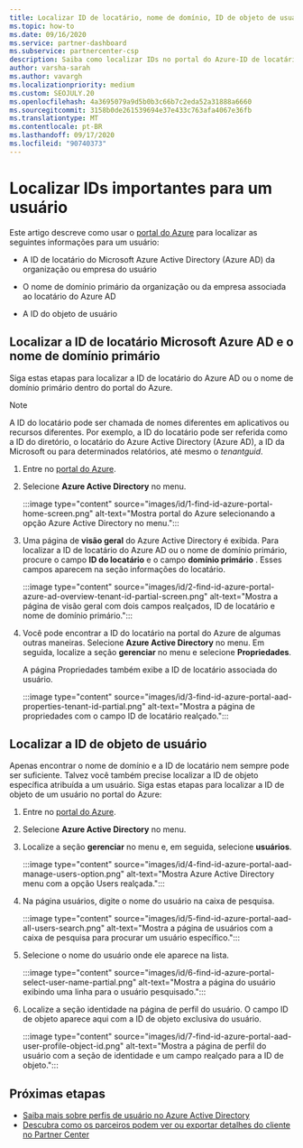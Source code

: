 ```yaml
---
title: Localizar ID de locatário, nome de domínio, ID de objeto de usuário
ms.topic: how-to
ms.date: 09/16/2020
ms.service: partner-dashboard
ms.subservice: partnercenter-csp
description: Saiba como localizar IDs no portal do Azure-ID de locatário do Azure AD, nome de domínio ou ID de objeto de usuário específico de uma organização. Algumas tarefas precisam dessas informações.
author: varsha-sarah
ms.author: vavargh
ms.localizationpriority: medium
ms.custom: SEOJULY.20
ms.openlocfilehash: 4a3695079a9d5b0b3c66b7c2eda52a31888a6660
ms.sourcegitcommit: 3158b0de261539694e37e433c763afa4067e36fb
ms.translationtype: MT
ms.contentlocale: pt-BR
ms.lasthandoff: 09/17/2020
ms.locfileid: "90740373"
---
```

# <a name="locate-important-ids-for-a-user"></a>Localizar IDs importantes para um usuário

Este artigo descreve como usar o [portal do Azure](https://portal.azure.com/) para localizar as seguintes informações para um usuário:

- A ID de locatário do Microsoft Azure Active Directory (Azure AD) da organização ou empresa do usuário

- O nome de domínio primário da organização ou da empresa associada ao locatário do Azure AD

- A ID do objeto de usuário

## <a name="find-the-microsoft-azure-ad-tenant-id-and-primary-domain-name"></a>Localizar a ID de locatário Microsoft Azure AD e o nome de domínio primário

Siga estas etapas para localizar a ID de locatário do Azure AD ou o nome de domínio primário dentro do portal do Azure.

> [!NOTE]
> A ID do locatário pode ser chamada de nomes diferentes em aplicativos ou recursos diferentes. Por exemplo, a ID do locatário pode ser referida como a ID do diretório, o locatário do Azure Active Directory (Azure AD), a ID da Microsoft ou para determinados relatórios, até mesmo o *tenantguid*.

1. Entre no [portal do Azure](https://portal.azure.com/).

2. Selecione **Azure Active Directory** no menu.

   :::image type="content" source="images/id/1-find-id-azure-portal-home-screen.png" alt-text="Mostra portal do Azure selecionando a opção Azure Active Directory no menu.":::

3. Uma página de **visão geral** do Azure Active Directory é exibida. Para localizar a ID de locatário do Azure AD ou o nome de domínio primário, procure o campo **ID do locatário** e o campo **domínio primário** . Esses campos aparecem na seção informações do locatário.

   :::image type="content" source="images/id/2-find-id-azure-portal-azure-ad-overview-tenant-id-partial-screen.png" alt-text="Mostra a página de visão geral com dois campos realçados, ID de locatário e nome de domínio primário.":::

4. Você pode encontrar a ID do locatário na portal do Azure de algumas outras maneiras. Selecione **Azure Active Directory** no menu. Em seguida, localize a seção **gerenciar** no menu e selecione **Propriedades**.

   A página Propriedades também exibe a ID de locatário associada do usuário.

   :::image type="content" source="images/id/3-find-id-azure-portal-aad-properties-tenant-id-partial.png" alt-text="Mostra a página de propriedades com o campo ID de locatário realçado.":::

## <a name="find-the-user-object-id"></a>Localizar a ID de objeto de usuário

Apenas encontrar o nome de domínio e a ID de locatário nem sempre pode ser suficiente. Talvez você também precise localizar a ID de objeto específica atribuída a um usuário. Siga estas etapas para localizar a ID de objeto de um usuário no portal do Azure:

1. Entre no [portal do Azure](https://portal.azure.com/).

2. Selecione **Azure Active Directory** no menu.

3. Localize a seção **gerenciar** no menu e, em seguida, selecione **usuários**.

      :::image type="content" source="images/id/4-find-id-azure-portal-aad-manage-users-option.png" alt-text="Mostra Azure Active Directory menu com a opção Users realçada.":::

4. Na página usuários, digite o nome do usuário na caixa de pesquisa.

      :::image type="content" source="images/id/5-find-id-azure-portal-aad-all-users-search.png" alt-text="Mostra a página de usuários com a caixa de pesquisa para procurar um usuário específico.":::

5. Selecione o nome do usuário onde ele aparece na lista.  

      :::image type="content" source="images/id/6-find-id-azure-portal-select-user-name-partial.png" alt-text="Mostra a página do usuário exibindo uma linha para o usuário pesquisado.":::

6. Localize a seção identidade na página de perfil do usuário. O campo ID de objeto aparece aqui com a ID de objeto exclusiva do usuário.

      :::image type="content" source="images/id/7-find-id-azure-portal-aad-user-profile-object-id.png" alt-text="Mostra a página de perfil do usuário com a seção de identidade e um campo realçado para a ID de objeto.":::

## <a name="next-steps"></a>Próximas etapas

- [Saiba mais sobre perfis de usuário no Azure Active Directory](/azure/active-directory/fundamentals/active-directory-users-profile-azure-portal)
- [Descubra como os parceiros podem ver ou exportar detalhes do cliente no Partner Center](see-your-customer-list.md)